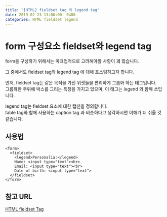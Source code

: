 ```yaml
---
title: "[HTML] fieldset tag 와 legend tag"
date: 2019-02-23 13:00:00 -0400
categories: HTML fieldset legend
---
```


form 구성요소 fieldset와 legend tag
=======

form을 구성하기 위해서는 마크업적으로 고려해야할 사항이
꽤 많습니다.

그 중에서도 fieldset tag와 legend tag 에 대해 포스팅하고자 합니다.

먼저, fieldset tag는  같은 목적을 가진 위젯들을 편리하게 그룹화 하는 태그입니다.<br>
그룹화한 주위에 박스를 그리는 특징을 가지고 있으며,
이 태그는 legend 와 함께 쓰입니다.

legend tag는 fieldset 요소에 대한 캡션을 정의합니다. <br>
table tag와 함께 사용하는 caption tag 과 비슷하다고 생각하시면 이해가 더 쉬울 것 같습니다.


사용법
-------

```
<form>
  <fieldset>
    <legend>Personalia:</legend>
    Name: <input type="text"><br>
    Email: <input type="text"><br>
    Date of birth: <input type="text">
  </fieldset>
</form>
```


참고 URL
------
[HTML fieldset Tag](https://www.w3schools.com/tags/tag_fieldset.asp)

